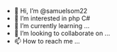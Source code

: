 - 👋 Hi, I’m @samuelsom22
- 👀 I’m interested in php C#
- 🌱 I’m currently learning ...
- 💞️ I’m looking to collaborate on ...
- 📫 How to reach me ...

<!---
samuelsom22/samuelsom22 is a ✨ special ✨ repository because its `README.md` (this file) appears on your GitHub profile.
You can click the Preview link to take a look at your changes.
--->
